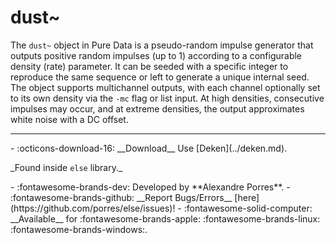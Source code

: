 # dust~

The `dust~` object in Pure Data is a pseudo-random impulse generator that outputs positive random impulses (up to 1) according to a configurable density (rate) parameter. It can be seeded with a specific integer to reproduce the same sequence or left to generate a unique internal seed. The object supports multichannel outputs, with each channel optionally set to its own density via the `-mc` flag or list input. At high densities, consecutive impulses may occur, and at extreme densities, the output approximates white noise with a DC offset.

---
<div class="grid cards" markdown>
- :octicons-download-16: __Download__ Use [Deken](../deken.md).  <p>_Found inside <code>else</code> library._</p>
- :fontawesome-brands-dev: Developed by **Alexandre Porres**.
- :fontawesome-brands-github: __Report Bugs/Errors__ [here](https://github.com/porres/else/issues)!
- :fontawesome-solid-computer: __Available__ for :fontawesome-brands-apple: :fontawesome-brands-linux: :fontawesome-brands-windows:.
</div>




<script src="https://giscus.app/client.js"
        data-repo="charlesneimog/Awesome-PD"
        data-repo-id="R_kgDOLaunFg"
        data-category="Comments"
        data-category-id="DIC_kwDOLaunFs4CnXHy"
        data-mapping="title"
        data-strict="0"
        data-reactions-enabled="1"
        data-emit-metadata="0"
        data-input-position="bottom"
        data-theme="preferred_color_scheme"
        data-lang="en"
        data-loading="lazy"
        crossorigin="anonymous"
        async>
</script>
